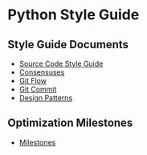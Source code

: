 Python Style Guide
===

## Style Guide Documents

  - [Source Code Style Guide](/style-guides/source-code-style-guides/)
  - [Consensuses](/style-guides/consensuses/)
  - [Git Flow](/style-guides/git-flow/)
  - [Git Commit](/style-guides/git-commit/)
  - [Design Patterns](/style-guides/design-patterns.md)


## Optimization Milestones

  - [Milestones](milestones.md)
